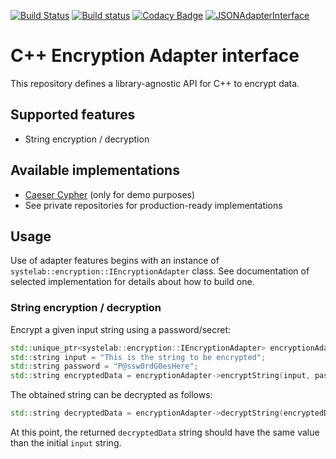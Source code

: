 [![Build Status](https://travis-ci.org/systelab/cpp-encryption-adapter.svg?branch=master)](https://travis-ci.org/systelab/cpp-encryption-adapter)
[![Build status](https://ci.appveyor.com/api/projects/status/ruikmrb5myae2ovn?svg=true)](https://ci.appveyor.com/project/systelab/cpp-encryption-adapter)
[![Codacy Badge](https://api.codacy.com/project/badge/Grade/7e19c714d00244419ea2bdc5401e7cc6)](https://www.codacy.com/app/systelab/cpp-encryption-adapter?utm_source=github.com&amp;utm_medium=referral&amp;utm_content=systelab/cpp-encryption-adapter&amp;utm_campaign=Badge_Grade)
[![JSONAdapterInterface](https://api.bintray.com/packages/systelab/conan/EncryptionAdapterInterface:systelab/images/download.svg)](https://bintray.com/systelab/conan/EncryptionAdapterInterface:systelab/_latestVersion)


# C++ Encryption Adapter interface

This repository defines a library-agnostic API for C++ to encrypt data.

## Supported features

* String encryption / decryption

## Available implementations

* [Caeser Cypher](https://github.com/systelab/cpp-caeser-cypher-encryption-adapter) (only for demo purposes)
* See private repositories for production-ready implementations

## Usage

Use of adapter features begins with an instance of `systelab::encryption::IEncryptionAdapter` class. See documentation of selected implementation for details about how to build one.

### String encryption / decryption

Encrypt a given input string using a password/secret:

```cpp
std::unique_ptr<systelab::encryption::IEncryptionAdapter> encryptionAdapter = ...;
std::string input = "This is the string to be encrypted";
std::string password = "P@ssw0rdG0esHere";
std::string encryptedData = encryptionAdapter->encryptString(input, password);
```

The obtained string can be decrypted as follows:

```cpp
std::string decryptedData = encryptionAdapter->decryptString(encryptedData, password);
```

At this point, the returned `decryptedData` string should have the same value than the initial `input` string.
